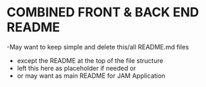 # COMBINED FRONT & BACK END README
-May want to keep simple and delete this/all README.md files
  - except the README at the top of the file structure 
  - left this here as placeholder if needed or 
  - or may want as main README for JAM Application  

